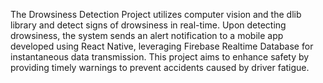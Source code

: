The Drowsiness Detection Project utilizes computer vision and the dlib library and detect signs of drowsiness in real-time. Upon detecting drowsiness, the system sends an alert notification to a mobile app developed using React Native, leveraging Firebase Realtime Database for instantaneous data transmission. This project aims to enhance safety by providing timely warnings to prevent accidents caused by driver fatigue.
